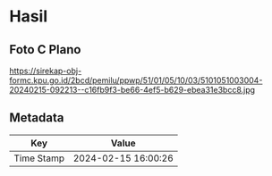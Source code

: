 # Hasil

## Foto C Plano

https://sirekap-obj-formc.kpu.go.id/2bcd/pemilu/ppwp/51/01/05/10/03/5101051003004-20240215-092213--c16fb9f3-be66-4ef5-b629-ebea31e3bcc8.jpg


## Metadata

| Key        | Value               |
| ---------- | ------------------- |
| Time Stamp | 2024-02-15 16:00:26 |



